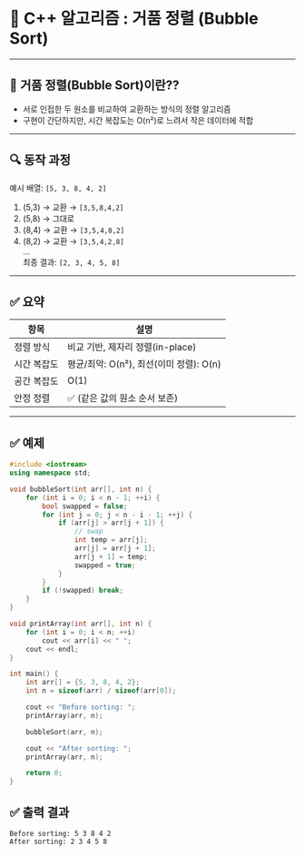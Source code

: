 # 🧮 C++ 알고리즘 : 거품 정렬 (Bubble Sort)

---

## 📘 거품 정렬(Bubble Sort)이란??

-  서로 인접한 두 원소를 비교하여 교환하는 방식의 정렬 알고리즘
- 구현이 간단하지만, 시간 복잡도는 O(n²)로 느려서 작은 데이터에 적합

---

## 🔍 동작 과정

예시 배열: `[5, 3, 8, 4, 2]`

1. (5,3) → 교환 → `[3,5,8,4,2]`  
2. (5,8) → 그대로  
3. (8,4) → 교환 → `[3,5,4,8,2]`  
4. (8,2) → 교환 → `[3,5,4,2,8]`  
...  
최종 결과: `[2, 3, 4, 5, 8]`

---

## ✅  요약

| 항목 | 설명 |
|------|------|
| 정렬 방식 | 비교 기반, 제자리 정렬(in-place) |
| 시간 복잡도 | 평균/최악: O(n²), 최선(이미 정렬): O(n) |
| 공간 복잡도 | O(1) |
| 안정 정렬 | ✅ (같은 값의 원소 순서 보존) |

---

## ✅ 예제

```cpp
#include <iostream>
using namespace std;

void bubbleSort(int arr[], int n) {
    for (int i = 0; i < n - 1; ++i) {
        bool swapped = false;
        for (int j = 0; j < n - i - 1; ++j) {
            if (arr[j] > arr[j + 1]) {
                // swap
                int temp = arr[j];
                arr[j] = arr[j + 1];
                arr[j + 1] = temp;
                swapped = true;
            }
        }
        if (!swapped) break;
    }
}

void printArray(int arr[], int n) {
    for (int i = 0; i < n; ++i)
        cout << arr[i] << " ";
    cout << endl;
}

int main() {
    int arr[] = {5, 3, 8, 4, 2};
    int n = sizeof(arr) / sizeof(arr[0]);

    cout << "Before sorting: ";
    printArray(arr, n);

    bubbleSort(arr, n);

    cout << "After sorting: ";
    printArray(arr, n);

    return 0;
}
```

## ✅ 출력 결과

```
Before sorting: 5 3 8 4 2 
After sorting: 2 3 4 5 8

```
